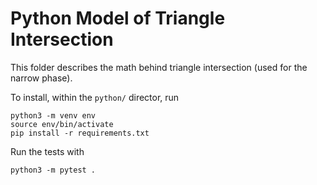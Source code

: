 # Python Model of Triangle Intersection

This folder describes the math behind triangle intersection (used for the narrow phase).

To install, within the `python/` director, run
```
python3 -m venv env
source env/bin/activate
pip install -r requirements.txt
```

Run the tests with
```
python3 -m pytest .
```
